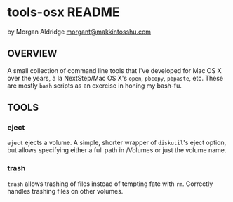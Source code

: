 tools-osx README
================

by Morgan Aldridge <morgant@makkintosshu.com>

OVERVIEW
--------

A small collection of command line tools that I've developed for Mac OS X over the years, à la NextStep/Mac OS X's `open`, `pbcopy`, `pbpaste`, etc. These are mostly `bash` scripts as an exercise in honing my bash-fu.

TOOLS
-----

### eject

`eject` ejects a volume. A simple, shorter wrapper of `diskutil`'s eject option, but allows specifying either a full path in /Volumes or just the volume name.

### trash

`trash` allows trashing of files instead of tempting fate with `rm`. Correctly handles trashing files on other volumes.

